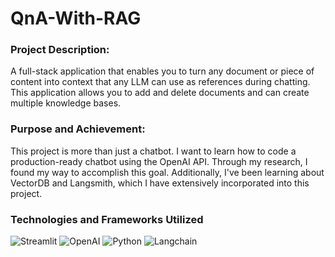 # QnA-With-RAG

### Project Description:

A full-stack application that enables you to turn any document or piece of content into context that any LLM can use as references during chatting. This application allows you to add and delete documents and can create multiple knowledge bases.

### Purpose and Achievement:

This project is more than just a chatbot. I want to learn how to code a production-ready chatbot using the OpenAI API. Through my research, I found my way to accomplish this goal. Additionally, I've been learning about VectorDB and Langsmith, which I have extensively incorporated into this project.

### Technologies and Frameworks Utilized

![Streamlit](https://img.shields.io/badge/Streamlit-FF4B4B?style=for-the-badge&logo=Streamlit&logoColor=white)
![OpenAI](https://img.shields.io/badge/OpenAI-black?style=for-the-badge)
![Python](https://img.shields.io/badge/Python-FFD43B?style=for-the-badge&logo=python&logoColor=blue)
![Langchain](https://img.shields.io/badge/%F0%9F%A6%9C%EF%B8%8F%F0%9F%94%97%20LangChain-black?style=for-the-badge)

